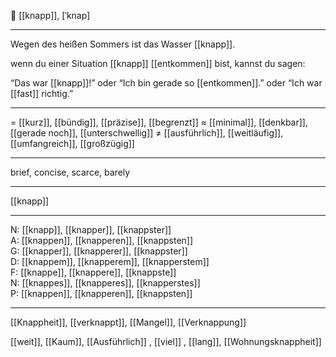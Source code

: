 🧩 [[knapp]], [ˈknap]

---
Wegen des heißen Sommers ist das Wasser [[knapp]].

wenn du einer Situation [[knapp]] [[entkommen]] bist, kannst du sagen:

“Das war [[knapp]]!” oder “Ich bin gerade so [[entkommen]].” oder “Ich war [[fast]] richtig.”

---
= [[kurz]], [[bündig]], [[präzise]], [[begrenzt]]
≈ [[minimal]], [[denkbar]], [[gerade noch]], [[unterschwellig]]
≠ [[ausführlich]], [[weitläufig]], [[umfangreich]], [[großzügig]]

---
brief, concise, scarce, barely

---
[[knapp]]

---
N: [[knapp]], [[knapper]], [[knappster]]  
A: [[knappen]], [[knapperen]], [[knappsten]]  
G: [[knapper]], [[knapperer]], [[knappster]]  
D: [[knappem]], [[knapperem]], [[knapperstem]]  
F: [[knappe]], [[knappere]], [[knappste]]  
N: [[knappes]], [[knapperes]], [[knapperstes]]  
P: [[knappen]], [[knapperen]], [[knappsten]]  

---
[[Knappheit]], [[verknappt]], [[Mangel]], [[Verknappung]]

[[weit]], [[Kaum]], [[Ausführlich]]
, [[viel]]
, [[lang]], [[Wohnungsknappheit]]
